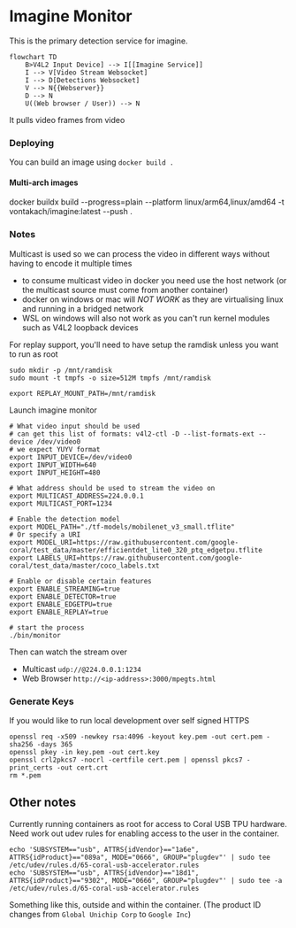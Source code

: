 # Imagine Monitor

This is the primary detection service for imagine.

```mermaid
flowchart TD
    B>V4L2 Input Device] --> I[[Imagine Service]]
    I --> V[Video Stream Websocket]
    I --> D[Detections Websocket]
    V --> N{{Webserver}}
    D --> N
    U((Web browser / User)) --> N
```

It pulls video frames from video

### Deploying

You can build an image using `docker build .`

#### Multi-arch images

docker buildx build --progress=plain --platform linux/arm64,linux/amd64 -t vontakach/imagine:latest --push .

### Notes

Multicast is used so we can process the video in different ways without having to encode it multiple times

* to consume multicast video in docker you need use the host network (or the multicast source must come from another container)
* docker on windows or mac will *NOT WORK* as they are virtualising linux and running in a bridged network
* WSL on windows will also not work as you can't run kernel modules such as V4L2 loopback devices

For replay support, you'll need to have setup the ramdisk unless you want to run as root

```shell
sudo mkdir -p /mnt/ramdisk
sudo mount -t tmpfs -o size=512M tmpfs /mnt/ramdisk

export REPLAY_MOUNT_PATH=/mnt/ramdisk
```

Launch imagine monitor

```shell
# What video input should be used
# can get this list of formats: v4l2-ctl -D --list-formats-ext --device /dev/video0
# we expect YUYV format
export INPUT_DEVICE=/dev/video0
export INPUT_WIDTH=640
export INPUT_HEIGHT=480

# What address should be used to stream the video on
export MULTICAST_ADDRESS=224.0.0.1
export MULTICAST_PORT=1234

# Enable the detection model
export MODEL_PATH="./tf-models/mobilenet_v3_small.tflite"
# Or specify a URI
export MODEL_URI=https://raw.githubusercontent.com/google-coral/test_data/master/efficientdet_lite0_320_ptq_edgetpu.tflite
export LABELS_URI=https://raw.githubusercontent.com/google-coral/test_data/master/coco_labels.txt

# Enable or disable certain features
export ENABLE_STREAMING=true
export ENABLE_DETECTOR=true
export ENABLE_EDGETPU=true
export ENABLE_REPLAY=true

# start the process
./bin/monitor
```

Then can watch the stream over

* Multicast `udp://@224.0.0.1:1234`
* Web Browser `http://<ip-address>:3000/mpegts.html`

### Generate Keys

If you would like to run local development over self signed HTTPS

```shell
openssl req -x509 -newkey rsa:4096 -keyout key.pem -out cert.pem -sha256 -days 365
openssl pkey -in key.pem -out cert.key
openssl crl2pkcs7 -nocrl -certfile cert.pem | openssl pkcs7 -print_certs -out cert.crt
rm *.pem
```

## Other notes

Currently running containers as root for access to Coral USB TPU hardware.
Need work out udev rules for enabling access to the user in the container.

```
echo 'SUBSYSTEM=="usb", ATTRS{idVendor}=="1a6e", ATTRS{idProduct}=="089a", MODE="0666", GROUP="plugdev"' | sudo tee /etc/udev/rules.d/65-coral-usb-accelerator.rules
echo 'SUBSYSTEM=="usb", ATTRS{idVendor}=="18d1", ATTRS{idProduct}=="9302", MODE="0666", GROUP="plugdev"' | sudo tee -a /etc/udev/rules.d/65-coral-usb-accelerator.rules
```

Something like this, outside and within the container.
(The product ID changes from `Global Unichip Corp` to `Google Inc`)
